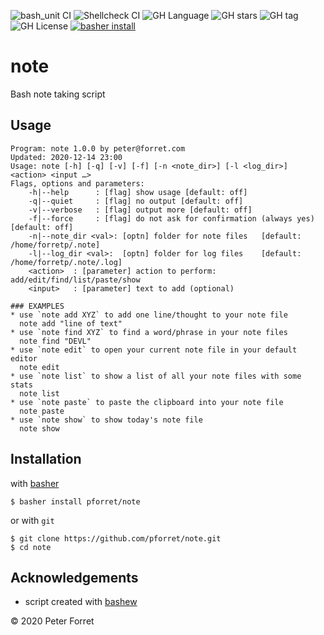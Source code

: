 ![bash_unit CI](https://github.com/pforret/note/workflows/bash_unit%20CI/badge.svg)
![Shellcheck CI](https://github.com/pforret/note/workflows/Shellcheck%20CI/badge.svg)
![GH Language](https://img.shields.io/github/languages/top/pforret/note)
![GH stars](https://img.shields.io/github/stars/pforret/note)
![GH tag](https://img.shields.io/github/v/tag/pforret/note)
![GH License](https://img.shields.io/github/license/pforret/note)
[![basher install](https://img.shields.io/badge/basher-install-white?logo=gnu-bash&style=flat)](https://basher.gitparade.com/package/)

# note

Bash note taking script

## Usage

    Program: note 1.0.0 by peter@forret.com
    Updated: 2020-12-14 23:00
    Usage: note [-h] [-q] [-v] [-f] [-n <note_dir>] [-l <log_dir>] <action> <input …>
    Flags, options and parameters:
        -h|--help      : [flag] show usage [default: off]
        -q|--quiet     : [flag] no output [default: off]
        -v|--verbose   : [flag] output more [default: off]
        -f|--force     : [flag] do not ask for confirmation (always yes) [default: off]
        -n|--note_dir <val>: [optn] folder for note files   [default: /home/forretp/.note]
        -l|--log_dir <val>:  [optn] folder for log files    [default: /home/forretp/.note/.log]
        <action>  : [parameter] action to perform: add/edit/find/list/paste/show
        <input>   : [parameter] text to add (optional)
    
    ### EXAMPLES
    * use `note add XYZ` to add one line/thought to your note file
      note add "line of text"
    * use `note find XYZ` to find a word/phrase in your note files
      note find "DEVL"
    * use `note edit` to open your current note file in your default editor
      note edit
    * use `note list` to show a list of all your note files with some stats
      note list
    * use `note paste` to paste the clipboard into your note file
      note paste
    * use `note show` to show today's note file
      note show
      

## Installation

with [basher](https://github.com/basherpm/basher)

	$ basher install pforret/note

or with `git`

	$ git clone https://github.com/pforret/note.git
	$ cd note

## Acknowledgements

* script created with [bashew](https://github.com/pforret/bashew)

&copy; 2020 Peter Forret
